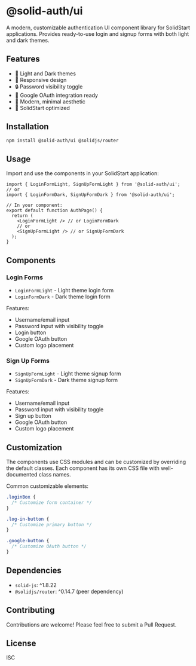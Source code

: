 # @solid-auth/ui

A modern, customizable authentication UI component library for SolidStart applications. Provides ready-to-use login and signup forms with both light and dark themes.

## Features

- 🎨 Light and Dark themes
- 📱 Responsive design
- 🔒 Password visibility toggle
- 🚀 Google OAuth integration ready
- 💅 Modern, minimal aesthetic
- 🎯 SolidStart optimized

## Installation

```bash
npm install @solid-auth/ui @solidjs/router
```

## Usage

Import and use the components in your SolidStart application:

```tsx
import { LoginFormLight, SignUpFormLight } from '@solid-auth/ui';
// or
import { LoginFormDark, SignUpFormDark } from '@solid-auth/ui';

// In your component:
export default function AuthPage() {
  return (
    <LoginFormLight /> // or LoginFormDark
    // or
    <SignUpFormLight /> // or SignUpFormDark
  );
}
```

## Components

### Login Forms

- `LoginFormLight` - Light theme login form
- `LoginFormDark` - Dark theme login form

Features:

- Username/email input
- Password input with visibility toggle
- Login button
- Google OAuth button
- Custom logo placement

### Sign Up Forms

- `SignUpFormLight` - Light theme signup form
- `SignUpFormDark` - Dark theme signup form

Features:

- Username/email input
- Password input with visibility toggle
- Sign up button
- Google OAuth button
- Custom logo placement

## Customization

The components use CSS modules and can be customized by overriding the default classes. Each component has its own CSS file with well-documented class names.

Common customizable elements:

```css
.loginBox {
  /* Customize form container */
}

.log-in-button {
  /* Customize primary button */
}

.google-button {
  /* Customize OAuth button */
}
```

## Dependencies

- `solid-js`: ^1.8.22
- `@solidjs/router`: ^0.14.7 (peer dependency)

## Contributing

Contributions are welcome! Please feel free to submit a Pull Request.

## License

ISC
